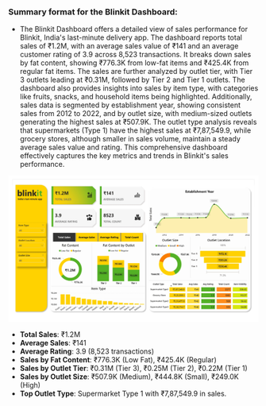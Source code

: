 ### Summary format for the Blinkit Dashboard:
- The Blinkit Dashboard offers a detailed view of sales performance for Blinkit, India's last-minute delivery app. The dashboard reports total sales of ₹1.2M, with an average sales value of ₹141 and an average customer rating of 3.9 across 8,523 transactions. It breaks down sales by fat content, showing ₹776.3K from low-fat items and ₹425.4K from regular fat items. The sales are further analyzed by outlet tier, with Tier 3 outlets leading at ₹0.31M, followed by Tier 2 and Tier 1 outlets. The dashboard also provides insights into sales by item type, with categories like fruits, snacks, and household items being highlighted. Additionally, sales data is segmented by establishment year, showing consistent sales from 2012 to 2022, and by outlet size, with medium-sized outlets generating the highest sales at ₹507.9K. The outlet type analysis reveals that supermarkets (Type 1) have the highest sales at ₹7,87,549.9, while grocery stores, although smaller in sales volume, maintain a steady average sales value and rating. This comprehensive dashboard effectively captures the key metrics and trends in Blinkit's sales performance.

![](blinkit-dashboard_page-0001.jpg)

- **Total Sales**: ₹1.2M  
- **Average Sales**: ₹141  
- **Average Rating**: 3.9 (8,523 transactions)  
- **Sales by Fat Content**: ₹776.3K (Low Fat), ₹425.4K (Regular)  
- **Sales by Outlet Tier**: ₹0.31M (Tier 3), ₹0.25M (Tier 2), ₹0.22M (Tier 1)  
- **Sales by Outlet Size**: ₹507.9K (Medium), ₹444.8K (Small), ₹249.0K (High)  
- **Top Outlet Type**: Supermarket Type 1 with ₹7,87,549.9 in sales.
